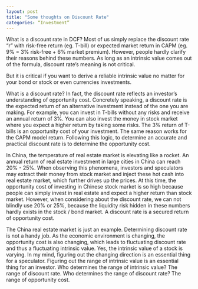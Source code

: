 ```yaml
---
layout: post
title: "Some thoughts on Discount Rate"
categories: “Investment”
---
```

What is a discount rate in DCF? Most of us simply replace the discount rate “r” with risk-free return (eg. T-bill) or expected market return in CAPM (eg. 9% = 3% risk-free + 6% market premium). However, people hardly clarify their reasons behind these numbers. As long as an intrinsic value comes out of the formula, discount rate’s meaning is not critical.

But it is critical if you want to derive a reliable intrinsic value no matter for your bond or stock or even currencies investments.

What is a discount rate? In fact, the discount rate reflects an investor’s understanding of opportunity cost. Concretely speaking, a discount rate is the expected return of an alternative investment instead of the one you are making. For example, you can invest in T-bills without any risks and receive an annual return of 3%. You can also invest the money in stock market where you expect a higher return by taking some risks. The 3% return of T-bills is an opportunity cost of your investment. The same reason works for the CAPM model return. Following this logic, to determine an accurate and practical discount rate is to determine the opportunity cost. 

In China, the temperature of real estate market is elevating like a rocket. An annual return of real estate investment in large cities in China can reach 20% - 25%. When observing this phenomena, investors and speculators may extract their money from stock market and inject these hot cash into real estate market, which further drives up the prices. At this time, the opportunity cost of investing in Chinese stock market is so high because people can simply invest in real estate and expect a higher return than stock market. However, when considering about the discount rate, we can not blindly use 20% or 25%, because the liquidity risk hidden in these numbers hardly exists in the stock / bond market. A discount rate is a secured return of opportunity cost. 

The China real estate market is just an example. Determining discount rate is not a handy job. As the economic environment is changing, the opportunity cost is also changing, which leads to fluctuating discount rate and thus a fluctuating intrinsic value. Yes, the intrinsic value of a stock is varying. In my mind, figuring out the changing direction is an essential thing for a speculator. Figuring out the range of intrinsic value is an essential thing for an investor. Who determines the range of intrinsic value? The range of discount rate. Who determines the range of discount rate? The range of opportunity cost. 
